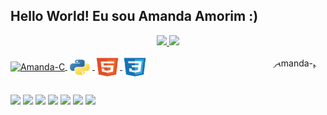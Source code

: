 ## Hello World! Eu sou Amanda Amorim :)
<div align="center">
  <a href="https://github.com/amandavsadev">
  <img height="150em" src="https://github-readme-stats.vercel.app/api?username=amandavsadev&show_icons=true&theme=tokyonight&include_all_commits=true&count_private=true"/>
  <img height="148em" src="https://github-readme-stats.vercel.app/api/top-langs/?username=amandavsadev&theme=tokyonight"/>
    
  </div>
<div style="display: inline_block"><br>
  <img align="center" alt="Amanda-C" height="30" width="40" src="https://cdn.jsdelivr.net/gh/devicons/devicon/icons/c/c-original.svg" />
  <img align="center" alt="Amanda-Python" height="30" width="40" src="https://raw.githubusercontent.com/devicons/devicon/master/icons/python/python-original.svg">
  <img align="center" alt="Amanda-HTML" height="30" width="40" src="https://raw.githubusercontent.com/devicons/devicon/master/icons/html5/html5-original.svg">
  <img align="center" alt="Amanda-CSS" height="30" width="40" src="https://raw.githubusercontent.com/devicons/devicon/master/icons/css3/css3-original.svg">

  <img align="right" alt="Amanda-pic" height="160" style="border-radius:50px;" src="https://i.picasion.com/pic92/6778bfd852fd0552c3e2835ab981c83d.gif"> 
  
##
  
<div>
   <a href="https://www.linkedin.com/in/amandaamorimdev" target="_blank"><img src="https://img.shields.io/badge/-LinkedIn-%230077B5?style=for-the-badge&logo=linkedin&logoColor=white" target="_blank"></a> 
  <a href="https://instagram.com/amandavsamorim" target="_blank"><img src="https://img.shields.io/badge/-Instagram-%23E4405F?style=for-the-badge&logo=instagram&logoColor=white" target="_blank"></a>
  <a href = "mailto:amandavsadev@gmail.com"><img src="https://img.shields.io/badge/Gmail-D14836?style=for-the-badge&logo=gmail&logoColor=white" target="_blank"></a>
  <a href="https://twitter.com/tortinhadelima2" targer="_blank"><img src="https://img.shields.io/badge/Twitter-1DA1F2?style=for-the-badge&logo=twitter&logoColor=white" target="_blank"></a> 
  <img src="https://img.shields.io/badge/Visual_Studio_Code-0078D4?style=for-the-badge&logo=visual%20studio%20code&logoColor=white" target="_blank">
  <img src="https://img.shields.io/badge/GIT-E44C30?style=for-the-badge&logo=git&logoColor=white" target="_blank"> 
  
  <img src="https://img.shields.io/badge/Trello-0052CC?style=for-the-badge&logo=trello&logoColor=white" target="_blank">
 
  
</div>
